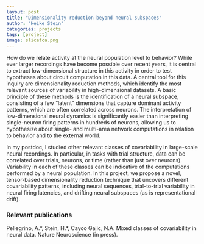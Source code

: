 ```yaml
---
layout: post
title: "Dimensionality reduction beyond neural subspaces"
author: "Heike Stein"
categories: projects
tags: [project]
image: slicetca.png
---
```


How do we relate activity at the neural population level to behavior? While ever larger recordings have become possible over recent years, it is central to extract low-dimensional structure in this activity in order to test hypotheses about circuit computation in this data. A central tool for this inquiry are dimensionality reduction methods, which identify the most relevant sources of variability in high-dimensional datasets. A basic principle of these methods is the identification of a neural subspace, consisting of a few “latent” dimensions that capture dominant activity patterns, which are often correlated across neurons. The interpretation of low-dimensional neural dynamics is significantly easier than interpreting single-neuron firing patterns in hundreds of neurons, allowing us to hypothesize about single- and multi-area network computations in relation to behavior and to the external world.

In my postdoc, I studied other relevant classes of covariability in large-scale neural recordings. In particular, in tasks with trial structure, data can be correlated over trials, neurons, or time (rather than just over neurons). Variability in each of these classes can be indicative of the computations performed by a neural population. In this project, we propose a novel, tensor-based dimensionality reduction technique that uncovers different covariability patterns, including neural sequences, trial-to-trial variability in neural firing latencies, and drifting neural subspaces (as is representational drift).

### Relevant publications

Pellegrino, A.\*, Stein, H.\*, Cayco Gajic, N.A. Mixed classes of covariability in neural data. Nature Neuroscience (in press).
